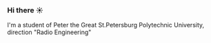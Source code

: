 ###                                  Hi there ☀️

I'm a student of Peter the Great St.Petersburg Polytechnic University, direction "Radio Engineering"
